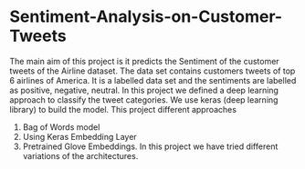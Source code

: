 # Sentiment-Analysis-on-Customer-Tweets


The main aim of this project is it predicts the Sentiment of the customer tweets of the Airline dataset.
The data set contains customers tweets of top 6 airlines of America. 
It is a labelled data set and the sentiments are labelled as positive, negative, neutral.
In this project we defined a deep learning approach to classify the tweet categories.
We use keras (deep learning library) to build the model.
This project different approaches
1. Bag of Words model
2. Using Keras Embedding Layer 
3. Pretrained Glove Embeddings.
In this project we have tried different variations of the architectures.


